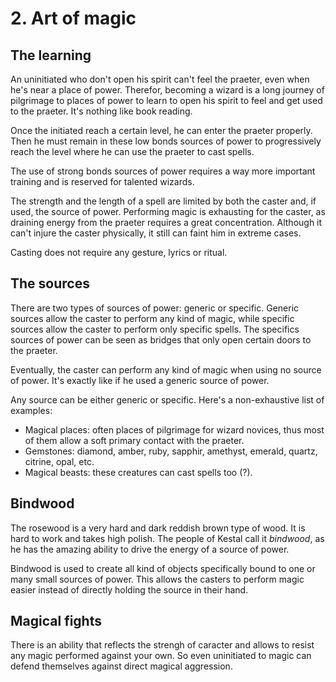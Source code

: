 # 2. Art of magic

## The learning
An uninitiated who don't open his spirit can't feel the praeter, even when he's near a place of power.
Therefor, becoming a wizard is a long journey of pilgrimage to places of power to learn to open his spirit to feel and get used to the praeter. It's nothing like book reading.

Once the initiated reach a certain level, he can enter the praeter properly. Then he must remain in these low bonds sources of power to progressively reach the level where he can use the praeter to cast spells.

The use of strong bonds sources of power requires a way more important training and is reserved for talented wizards.

The strength and the length of a spell are limited by both the caster and, if used, the source of power.
Performing magic is exhausting for the caster, as draining energy from the praeter requires a great concentration. Although it can't injure the caster physically, it still can faint him in extreme cases.

Casting does not require any gesture, lyrics or ritual.

## The sources
There are two types of sources of power: generic or specific. Generic sources allow the caster to perform any kind of magic, while specific sources allow the caster to perform only specific spells. The specifics sources of power can be seen as bridges that only open certain doors to the praeter.

Eventually, the caster can perform any kind of magic when using no source of power. It's exactly like if he used a generic source of power.

Any source can be either generic or specific. Here's a non-exhaustive list of examples:
- Magical places: often places of pilgrimage for wizard novices, thus most of them allow a soft primary contact with the praeter.
- Gemstones: diamond, amber, ruby, sapphir, amethyst, emerald, quartz, citrine, opal, etc.
- Magical beasts: these creatures can cast spells too (?).

## Bindwood
The rosewood is a very hard and dark reddish brown type of wood. It is hard to work and takes high polish. The people of Kestal call it _bindwood_, as he has the amazing ability to drive the energy of a source of power.

Bindwood is used to create all kind of objects specifically bound to one or many small sources of power. This allows the casters to perform magic easier instead of directly holding the source in their hand.

## Magical fights
There is an ability that reflects the strengh of caracter and allows to resist any magic performed against your own. So even uninitiated to magic can defend themselves against direct magical aggression.

